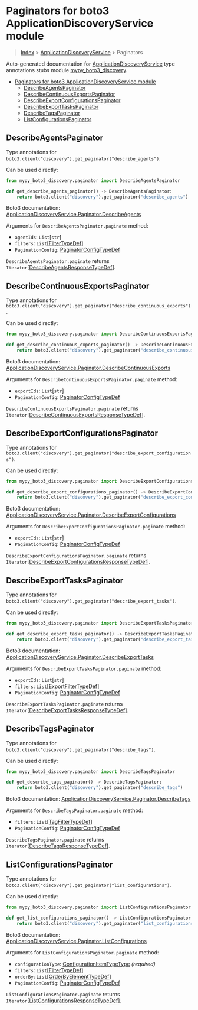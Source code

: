 # Paginators for boto3 ApplicationDiscoveryService module

> [Index](..) > [ApplicationDiscoveryService](.) > Paginators

Auto-generated documentation for
[ApplicationDiscoveryService](https://boto3.amazonaws.com/v1/documentation/api/1.17.75/reference/services/discovery.html#ApplicationDiscoveryService)
type annotations stubs module
[mypy_boto3_discovery](https://pypi.org/project/mypy-boto3-discovery/).

- [Paginators for boto3 ApplicationDiscoveryService module](#paginators-for-boto3-applicationdiscoveryservice-module)
  - [DescribeAgentsPaginator](#describeagentspaginator)
  - [DescribeContinuousExportsPaginator](#describecontinuousexportspaginator)
  - [DescribeExportConfigurationsPaginator](#describeexportconfigurationspaginator)
  - [DescribeExportTasksPaginator](#describeexporttaskspaginator)
  - [DescribeTagsPaginator](#describetagspaginator)
  - [ListConfigurationsPaginator](#listconfigurationspaginator)

## DescribeAgentsPaginator

Type annotations for
`boto3.client("discovery").get_paginator("describe_agents")`.

Can be used directly:

```python
from mypy_boto3_discovery.paginator import DescribeAgentsPaginator

def get_describe_agents_paginator() -> DescribeAgentsPaginator:
    return boto3.client("discovery").get_paginator("describe_agents")
```

Boto3 documentation:
[ApplicationDiscoveryService.Paginator.DescribeAgents](https://boto3.amazonaws.com/v1/documentation/api/1.17.75/reference/services/discovery.html#ApplicationDiscoveryService.Paginator.DescribeAgents)

Arguments for `DescribeAgentsPaginator.paginate` method:

- `agentIds`: `List`\[`str`\]
- `filters`: `List`\[[FilterTypeDef](./type_defs.md#filtertypedef)\]
- `PaginationConfig`:
  [PaginatorConfigTypeDef](./type_defs.md#paginatorconfigtypedef)

`DescribeAgentsPaginator.paginate` returns
`Iterator`\[[DescribeAgentsResponseTypeDef](./type_defs.md#describeagentsresponsetypedef)\].

## DescribeContinuousExportsPaginator

Type annotations for
`boto3.client("discovery").get_paginator("describe_continuous_exports")`.

Can be used directly:

```python
from mypy_boto3_discovery.paginator import DescribeContinuousExportsPaginator

def get_describe_continuous_exports_paginator() -> DescribeContinuousExportsPaginator:
    return boto3.client("discovery").get_paginator("describe_continuous_exports")
```

Boto3 documentation:
[ApplicationDiscoveryService.Paginator.DescribeContinuousExports](https://boto3.amazonaws.com/v1/documentation/api/1.17.75/reference/services/discovery.html#ApplicationDiscoveryService.Paginator.DescribeContinuousExports)

Arguments for `DescribeContinuousExportsPaginator.paginate` method:

- `exportIds`: `List`\[`str`\]
- `PaginationConfig`:
  [PaginatorConfigTypeDef](./type_defs.md#paginatorconfigtypedef)

`DescribeContinuousExportsPaginator.paginate` returns
`Iterator`\[[DescribeContinuousExportsResponseTypeDef](./type_defs.md#describecontinuousexportsresponsetypedef)\].

## DescribeExportConfigurationsPaginator

Type annotations for
`boto3.client("discovery").get_paginator("describe_export_configurations")`.

Can be used directly:

```python
from mypy_boto3_discovery.paginator import DescribeExportConfigurationsPaginator

def get_describe_export_configurations_paginator() -> DescribeExportConfigurationsPaginator:
    return boto3.client("discovery").get_paginator("describe_export_configurations")
```

Boto3 documentation:
[ApplicationDiscoveryService.Paginator.DescribeExportConfigurations](https://boto3.amazonaws.com/v1/documentation/api/1.17.75/reference/services/discovery.html#ApplicationDiscoveryService.Paginator.DescribeExportConfigurations)

Arguments for `DescribeExportConfigurationsPaginator.paginate` method:

- `exportIds`: `List`\[`str`\]
- `PaginationConfig`:
  [PaginatorConfigTypeDef](./type_defs.md#paginatorconfigtypedef)

`DescribeExportConfigurationsPaginator.paginate` returns
`Iterator`\[[DescribeExportConfigurationsResponseTypeDef](./type_defs.md#describeexportconfigurationsresponsetypedef)\].

## DescribeExportTasksPaginator

Type annotations for
`boto3.client("discovery").get_paginator("describe_export_tasks")`.

Can be used directly:

```python
from mypy_boto3_discovery.paginator import DescribeExportTasksPaginator

def get_describe_export_tasks_paginator() -> DescribeExportTasksPaginator:
    return boto3.client("discovery").get_paginator("describe_export_tasks")
```

Boto3 documentation:
[ApplicationDiscoveryService.Paginator.DescribeExportTasks](https://boto3.amazonaws.com/v1/documentation/api/1.17.75/reference/services/discovery.html#ApplicationDiscoveryService.Paginator.DescribeExportTasks)

Arguments for `DescribeExportTasksPaginator.paginate` method:

- `exportIds`: `List`\[`str`\]
- `filters`:
  `List`\[[ExportFilterTypeDef](./type_defs.md#exportfiltertypedef)\]
- `PaginationConfig`:
  [PaginatorConfigTypeDef](./type_defs.md#paginatorconfigtypedef)

`DescribeExportTasksPaginator.paginate` returns
`Iterator`\[[DescribeExportTasksResponseTypeDef](./type_defs.md#describeexporttasksresponsetypedef)\].

## DescribeTagsPaginator

Type annotations for
`boto3.client("discovery").get_paginator("describe_tags")`.

Can be used directly:

```python
from mypy_boto3_discovery.paginator import DescribeTagsPaginator

def get_describe_tags_paginator() -> DescribeTagsPaginator:
    return boto3.client("discovery").get_paginator("describe_tags")
```

Boto3 documentation:
[ApplicationDiscoveryService.Paginator.DescribeTags](https://boto3.amazonaws.com/v1/documentation/api/1.17.75/reference/services/discovery.html#ApplicationDiscoveryService.Paginator.DescribeTags)

Arguments for `DescribeTagsPaginator.paginate` method:

- `filters`: `List`\[[TagFilterTypeDef](./type_defs.md#tagfiltertypedef)\]
- `PaginationConfig`:
  [PaginatorConfigTypeDef](./type_defs.md#paginatorconfigtypedef)

`DescribeTagsPaginator.paginate` returns
`Iterator`\[[DescribeTagsResponseTypeDef](./type_defs.md#describetagsresponsetypedef)\].

## ListConfigurationsPaginator

Type annotations for
`boto3.client("discovery").get_paginator("list_configurations")`.

Can be used directly:

```python
from mypy_boto3_discovery.paginator import ListConfigurationsPaginator

def get_list_configurations_paginator() -> ListConfigurationsPaginator:
    return boto3.client("discovery").get_paginator("list_configurations")
```

Boto3 documentation:
[ApplicationDiscoveryService.Paginator.ListConfigurations](https://boto3.amazonaws.com/v1/documentation/api/1.17.75/reference/services/discovery.html#ApplicationDiscoveryService.Paginator.ListConfigurations)

Arguments for `ListConfigurationsPaginator.paginate` method:

- `configurationType`:
  [ConfigurationItemTypeType](./literals.md#configurationitemtypetype)
  *(required)*
- `filters`: `List`\[[FilterTypeDef](./type_defs.md#filtertypedef)\]
- `orderBy`:
  `List`\[[OrderByElementTypeDef](./type_defs.md#orderbyelementtypedef)\]
- `PaginationConfig`:
  [PaginatorConfigTypeDef](./type_defs.md#paginatorconfigtypedef)

`ListConfigurationsPaginator.paginate` returns
`Iterator`\[[ListConfigurationsResponseTypeDef](./type_defs.md#listconfigurationsresponsetypedef)\].
